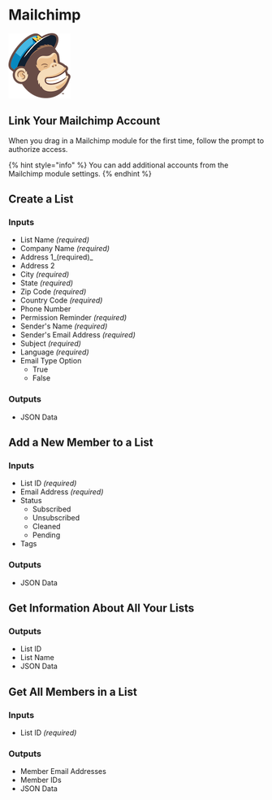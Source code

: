 # Mailchimp

![Marketing automation platform and email marketing service.](../../.gitbook/assets/mailchimp.png)

## Link Your Mailchimp Account

When you drag in a Mailchimp module for the first time, follow the prompt to authorize access.

{% hint style="info" %}
You can add additional accounts from the Mailchimp module settings.
{% endhint %}

## Create a List

### Inputs

* List Name _\(required\)_
* Company Name _\(required\)_
* Address 1_\(required\)_
* Address 2
* City _\(required\)_
* State _\(required\)_
* Zip Code _\(required\)_
* Country Code _\(required\)_
* Phone Number
* Permission Reminder _\(required\)_
* Sender's Name _\(required\)_
* Sender's Email Address _\(required\)_
* Subject _\(required\)_
* Language _\(required\)_
* Email Type Option
  * True
  * False

### Outputs

* JSON Data

## Add a New Member to a List

### Inputs

* List ID _\(required\)_
* Email Address _\(required\)_
* Status
  * Subscribed
  * Unsubscribed
  * Cleaned
  * Pending
* Tags

### Outputs

* JSON Data

## Get Information About All Your Lists

### Outputs

* List ID
* List Name
* JSON Data

## Get All Members in a List

### Inputs

* List ID _\(required\)_

### Outputs

* Member Email Addresses
* Member IDs
* JSON Data

